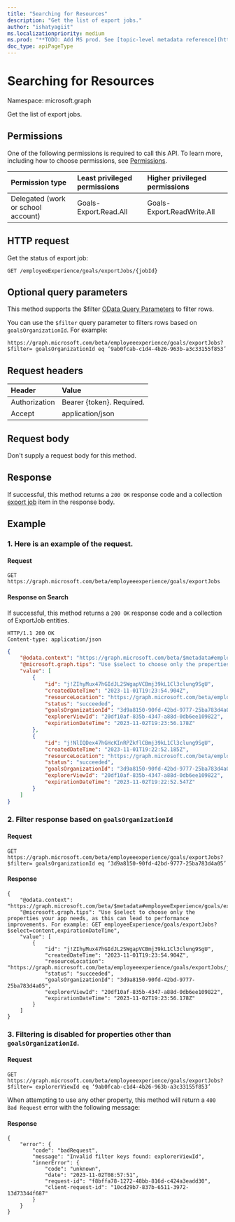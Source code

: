 ```yaml
---
title: "Searching for Resources"
description: "Get the list of export jobs."
author: "ishatyagiit"
ms.localizationpriority: medium
ms.prod: "**TODO: Add MS prod. See [topic-level metadata reference](https://aka.ms/msgo?pagePath=Document-APIs/Guidelines/Metadata)**"
doc_type: apiPageType
---
```


# Searching for Resources

Namespace: microsoft.graph

Get the list of export jobs.

## Permissions
One of the following permissions is required to call this API. To learn more, including how to choose permissions, see [Permissions](/graph/permissions-reference).

|Permission type|Least privileged permissions|Higher privileged permissions|
|:---|:---|:---|
|Delegated (work or school account)|Goals-Export.Read.All|Goals-Export.ReadWrite.All|

## HTTP request
Get the status of export job:

```http
GET /employeeExperience/goals/exportJobs/{jobId}
```

## Optional query parameters
This method supports the $filter [OData Query Parameters](/graph/query-parameters) to filter rows.

You can use the `$filter` query parameter to filters rows based on `goalsOrganizationId`. For example:
```text
https://graph.microsoft.com/beta/employeeexperience/goals/exportJobs?$filter= goalsOrganizationId eq ‘9ab0fcab-c1d4-4b26-963b-a3c33155f853’ 
```


## Request headers
| Header       |  Value|
|:-------------|:------|
| Authorization  | Bearer {token}. Required.|
| Accept  | application/json|

## Request body
Don't supply a request body for this method.

## Response

If successful, this method returns a `200 OK` response code and a collection [export job](../resources/viva-goals-export-job.md) item in the response body. 

## Example
### 1. Here is an example of the request.
#### Request

```text
GET https://graph.microsoft.com/beta/employeeexperience/goals/exportJobs 
```

#### Response on Search
If successful, this method returns a `200 OK` response code and a collection of ExportJob entities.

```text
HTTP/1.1 200 OK 
Content-type: application/json
```

```json
{
    "@odata.context": "https://graph.microsoft.com/beta/$metadata#employeeExperience/goals/exportJobs",
    "@microsoft.graph.tips": "Use $select to choose only the properties your app needs, as this can lead to performance improvements. For example: GET employeeExperience/goals/exportJobs?$select=content,expirationDateTime",
    "value": [
        {
            "id": "j!ZIhyMux47hGIdJL2SWgapVCBmj39kL1Cl3clung9SgU",
            "createdDateTime": "2023-11-01T19:23:54.904Z",
            "resourceLocation": "https://graph.microsoft.com/beta/employeeexperience/goals/exportJobs/j!ZIhyMux47hGIdJL2SWgapVCBmj39kL1Cl3clung9SgU/content",
            "status": "succeeded",
            "goalsOrganizationId": "3d9a8150-90fd-42bd-9777-25ba783d4a02",
            "explorerViewId": "20df10af-835b-4347-a88d-0db6ee109822",
            "expirationDateTime": "2023-11-02T19:23:56.178Z"
        },
        {
            "id": "j!NlIQDex47hGHcKInRPZkflCBmj39kL1Cl3clung9SgU",
            "createdDateTime": "2023-11-01T19:22:52.185Z",
            "resourceLocation": "https://graph.microsoft.com/beta/employeeexperience/goals/exportJobs/j!NlIQDex47hGHcKInRPZkflCBmj39kL1Cl3clung9SgU/content",
            "status": "succeeded",
            "goalsOrganizationId": "3d9a8150-90fd-42bd-9777-25ba783d4a01",
            "explorerViewId": "20df10af-835b-4347-a88d-0db6ee109822",
            "expirationDateTime": "2023-11-02T19:22:52.547Z"
        }
    ]
}
```
### 2. Filter response based on `goalsOrganizationId`
#### Request
```text
GET https://graph.microsoft.com/beta/employeeexperience/goals/exportJobs?$filter= goalsOrganizationId eq ‘3d9a8150-90fd-42bd-9777-25ba783d4a05’ 
```

#### Response
```
{
    "@odata.context": "https://graph.microsoft.com/beta/$metadata#employeeExperience/goals/exportJobs",
    "@microsoft.graph.tips": "Use $select to choose only the properties your app needs, as this can lead to performance improvements. For example: GET employeeExperience/goals/exportJobs?$select=content,expirationDateTime",
    "value": [
        {
            "id": "j!ZIhyMux47hGIdJL2SWgapVCBmj39kL1Cl3clung9SgU",
            "createdDateTime": "2023-11-01T19:23:54.904Z",
            "resourceLocation": "https://graph.microsoft.com/beta/employeeexperience/goals/exportJobs/j!ZIhyMux47hGIdJL2SWgapVCBmj39kL1Cl3clung9SgU/content",
            "status": "succeeded",
            "goalsOrganizationId": "3d9a8150-90fd-42bd-9777-25ba783d4a05",
            "explorerViewId": "20df10af-835b-4347-a88d-0db6ee109822",
            "expirationDateTime": "2023-11-02T19:23:56.178Z"
        }
    ]
}
```

### 3. Filtering is disabled for properties other than `goalsOrganizationId`. 
#### Request
```text
GET https://graph.microsoft.com/beta/employeeexperience/goals/exportJobs?$filter= explorerViewId eq ‘9ab0fcab-c1d4-4b26-963b-a3c33155f853’ 
```
When attempting to use any other property, this method will return a `400 Bad Request` error with the following message:
#### Response
```
{
    "error": {
        "code": "badRequest",
        "message": "Invalid filter keys found: explorerViewId",
        "innerError": {
            "code": "unknown",
            "date": "2023-11-02T08:57:51",
            "request-id": "f8bffa78-1272-48bb-816d-c424a3eadd30",
            "client-request-id": "10cd29b7-837b-6511-3972-13d73344f687"
        }
    }
}
```
